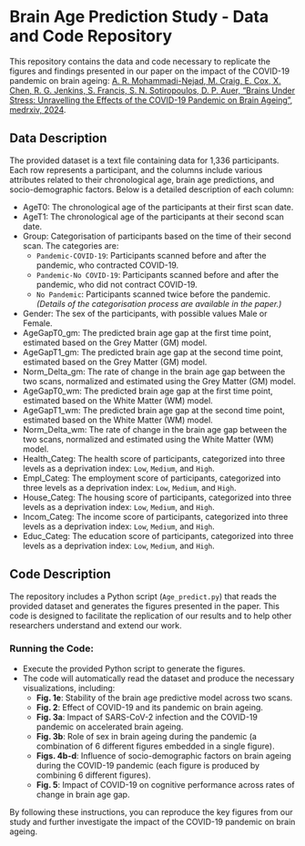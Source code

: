 # Brain Age Prediction Study - Data and Code Repository

This repository contains the data and code necessary to replicate the figures and findings presented in our paper on the impact of the COVID-19 pandemic on brain ageing: [A. R. Mohammadi-Nejad, M. Craig, E. Cox, X. Chen, R. G. Jenkins, S. Francis, S. N. Sotiropoulos, D. P. Auer, “Brains Under Stress: Unravelling the Effects of the COVID-19 Pandemic on Brain Ageing”, medrxiv, 2024][paper-medrxiv-link].

## Data Description
The provided dataset is a text file containing data for 1,336 participants. Each row represents a participant, and the columns include various attributes related to their chronological age, brain age predictions, and socio-demographic factors. Below is a detailed description of each column:
- AgeT0: The chronological age of the participants at their first scan date.
- AgeT1: The chronological age of the participants at their second scan date.
- Group: Categorisation of participants based on the time of their second scan. The categories are:
  - `Pandemic-COVID-19`: Participants scanned before and after the pandemic, who contracted COVID-19.
  - `Pandemic-No COVID-19`: Participants scanned before and after the pandemic, who did not contract COVID-19.
  - `No Pandemic`: Participants scanned twice before the pandemic.
    *(Details of the categorisation process are available in the paper.)*
- Gender: The sex of the participants, with possible values Male or Female.
- AgeGapT0_gm: The predicted brain age gap at the first time point, estimated based on the Grey Matter (GM) model.
- AgeGapT1_gm: The predicted brain age gap at the second time point, estimated based on the Grey Matter (GM) model.
- Norm_Delta_gm: The rate of change in the brain age gap between the two scans, normalized and estimated using the Grey Matter (GM) model.
- AgeGapT0_wm: The predicted brain age gap at the first time point, estimated based on the White Matter (WM) model.
- AgeGapT1_wm: The predicted brain age gap at the second time point, estimated based on the White Matter (WM) model.
- Norm_Delta_wm: The rate of change in the brain age gap between the two scans, normalized and estimated using the White Matter (WM) model.
- Health_Categ: The health score of participants, categorized into three levels as a deprivation index: `Low`, `Medium`, and `High`.
- Empl_Categ: The employment score of participants, categorized into three levels as a deprivation index: `Low`, `Medium`, and `High`.
- House_Categ: The housing score of participants, categorized into three levels as a deprivation index: `Low`, `Medium`, and `High`.
- Incom_Categ: The income score of participants, categorized into three levels as a deprivation index: `Low`, `Medium`, and `High`.
- Educ_Categ: The education score of participants, categorized into three levels as a deprivation index: `Low`, `Medium`, and `High`.

## Code Description

The repository includes a Python script (`Age_predict.py`) that reads the provided dataset and generates the figures presented in the paper. This code is designed to facilitate the replication of our results and to help other researchers understand and extend our work.

### Running the Code:
   - Execute the provided Python script to generate the figures.
   - The code will automatically read the dataset and produce the necessary visualizations, including:
     - **Fig. 1e**: Stability of the brain age predictive model across two scans.
     - **Fig. 2**: Effect of COVID-19 and its pandemic on brain ageing.
     - **Fig. 3a**: Impact of SARS-CoV-2 infection and the COVID-19 pandemic on accelerated brain ageing.
     - **Fig. 3b**: Role of sex in brain ageing during the pandemic (a combination of 6 different figures embedded in a single figure).
     - **Figs. 4b-d**: Influence of socio-demographic factors on brain ageing during the COVID-19 pandemic (each figure is produced by combining 6 different figures).
     - **Fig. 5**: Impact of COVID-19 on cognitive performance across rates of change in brain age gap.

By following these instructions, you can reproduce the key figures from our study and further investigate the impact of the COVID-19 pandemic on brain ageing.

<!-- References -->

[paper-medrxiv-link]: https://www.medrxiv.org/content/10.1101/2024.07.22.24310790v1



